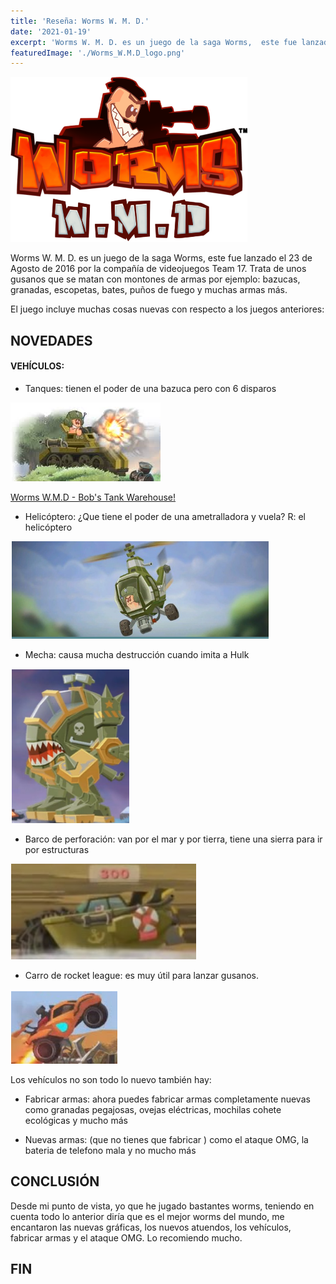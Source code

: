 ```yaml
---
title: 'Reseña: Worms W. M. D.'
date: '2021-01-19'
excerpt: 'Worms W. M. D. es un juego de la saga Worms,  este fue lanzado el 23 de Agosto de 2016 por la compañía de videojuegos Team 17.'
featuredImage: './Worms_W.M.D_logo.png'
---
```


![Reseña: Worms W.M.D](./Worms_W.M.D_logo.png)

Worms W. M. D. es un juego de la saga Worms,  este fue lanzado el 23 de Agosto de 2016  por la compañía de videojuegos Team 17.  Trata de unos gusanos que se matan con montones de armas por ejemplo: bazucas, granadas, escopetas, bates, puños de fuego y muchas armas más.

El juego incluye muchas cosas nuevas con respecto a los juegos anteriores:

## NOVEDADES ##

#### VEHÍCULOS:


* Tanques: tienen el poder de una bazuca pero con 6 disparos 

![Tanque](./tanque.png)

[Worms W.M.D - Bob's Tank Warehouse!](https://www.youtube.com/watch?v=XesMJiTgc6g)

* Helicóptero:  ¿Que tiene el poder de una ametralladora y vuela?
R: el helicóptero 

![Helicóptero](./helicoptero.png)

* Mecha: causa mucha destrucción cuando imita a Hulk

![Mecha](./mecha.png)

* Barco de perforación: van por el mar y por tierra, tiene una  sierra para ir por estructuras

![Barco de perforación](./barco-de-perforacion.png)

* Carro de rocket league: es muy  útil para lanzar gusanos.

![Carro de rocket league](./carro-rocket-league.png)

Los vehículos no son todo lo nuevo también hay:

* Fabricar armas: ahora puedes fabricar armas completamente nuevas como granadas pegajosas, ovejas eléctricas, mochilas cohete ecológicas y mucho más

* Nuevas armas: (que no tienes que fabricar ) como el ataque OMG, la bateria de telefono mala y no mucho más

## CONCLUSIÓN

Desde mi punto de vista, yo que he jugado bastantes worms, teniendo en cuenta todo lo anterior diría que es el mejor worms del mundo, me encantaron las nuevas gráficas, los nuevos atuendos, los vehículos, fabricar armas  y el ataque OMG. Lo recomiendo mucho.

## FIN
